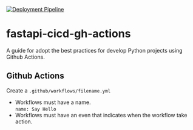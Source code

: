 [![Deployment Pipeline](https://github.com/endybits/fastapi-cicd-gh-actions/actions/workflows/pipeline.yml/badge.svg)](https://github.com/endybits/fastapi-cicd-gh-actions/actions/workflows/pipeline.yml)

# fastapi-cicd-gh-actions
A guide for adopt the best practices for develop Python projects using Github Actions.

## Github Actions


Create a `.github/workflows/filename.yml`
- Workflows must have a name.  
`name: Say Hello`
- Workflows must have an even that indicates when the workflow take action.

